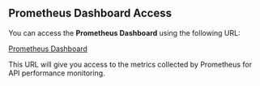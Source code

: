 ## Prometheus Dashboard Access
You can access the **Prometheus Dashboard** using the following URL:

[Prometheus Dashboard](http://192.168.59.100:32121)

This URL will give you access to the metrics collected by Prometheus for API performance monitoring.
